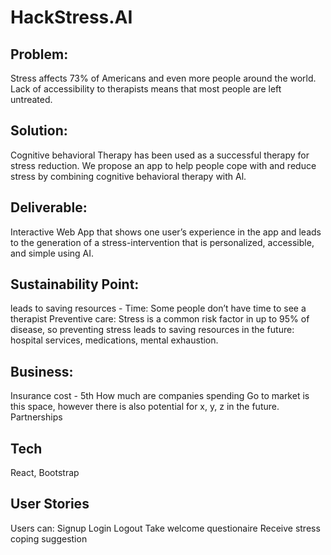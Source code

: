 # HackStress.AI 


## Problem: 
Stress affects 73% of Americans and even more people around the world. Lack of accessibility to therapists means that most people are left untreated. 

## Solution: 
Cognitive behavioral Therapy has been used as a successful therapy for stress reduction. We propose an app to help people cope with and reduce stress by combining cognitive behavioral therapy with Al.

## Deliverable:
Interactive Web App that shows one user’s experience in the app and leads to the generation of a stress-intervention that is personalized, accessible, and simple using AI. 

## Sustainability Point: 
leads to saving resources - 
Time: Some people don’t have time to see a therapist 
Preventive care: Stress is a common risk factor in up to 95% of disease, so preventing stress leads to saving resources in the future: hospital services, medications, mental exhaustion. 

## Business: 
Insurance cost - 5th 
How much are companies spending 
Go to market is this space, however there is also potential for x, y, z in the future. 
Partnerships 

## Tech
React, Bootstrap

## User Stories
Users can:
    Signup
    Login
    Logout
    Take welcome questionaire
    Receive stress coping suggestion
